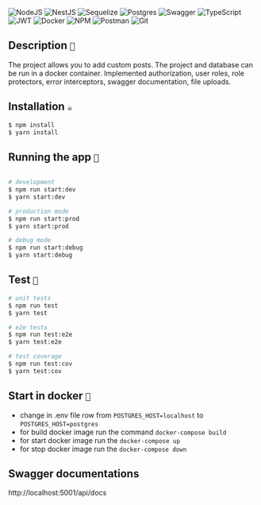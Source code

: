 ![NodeJS](https://img.shields.io/badge/node.js-6DA55F?style=for-the-badge&logo=node.js&logoColor=white)
![NestJS](https://img.shields.io/badge/nestjs-%23E0234E.svg?style=for-the-badge&logo=nestjs&logoColor=white)
![Sequelize](https://img.shields.io/badge/Sequelize-52B0E7?style=for-the-badge&logo=Sequelize&logoColor=white)
![Postgres](https://img.shields.io/badge/postgres-%23316192.svg?style=for-the-badge&logo=postgresql&logoColor=white)
![Swagger](https://img.shields.io/badge/-Swagger-%23Clojure?style=for-the-badge&logo=swagger&logoColor=white)
![TypeScript](https://img.shields.io/badge/typescript-%23007ACC.svg?style=for-the-badge&logo=typescript&logoColor=white)
![JWT](https://img.shields.io/badge/JWT-black?style=for-the-badge&logo=JSON%20web%20tokens)
![Docker](https://img.shields.io/badge/docker-%230db7ed.svg?style=for-the-badge&logo=docker&logoColor=white)
![NPM](https://img.shields.io/badge/NPM-%23000000.svg?style=for-the-badge&logo=npm&logoColor=white)
![Postman](https://img.shields.io/badge/Postman-FF6C37?style=for-the-badge&logo=postman&logoColor=white)
![Git](https://img.shields.io/badge/git-%23F05033.svg?style=for-the-badge&logo=git&logoColor=white)

## Description `📄`

The project allows you to add custom posts. The project and database can be 
run in a docker container. Implemented authorization, user roles, role protectors, 
error interceptors, swagger documentation, file uploads.

## Installation `☕`

```bash
$ npm install
$ yarn install
```

## Running the app `🚀`

```bash

# development
$ npm run start:dev
$ yarn start:dev

# production mode
$ npm run start:prod
$ yarn start:prod

# debug mode
$ npm run start:debug
$ yarn start:debug
```

## Test `🐛`

```bash
# unit tests
$ npm run test
$ yarn test

# e2e tests
$ npm run test:e2e
$ yarn test:e2e

# test coverage
$ npm run test:cov
$ yarn test:cov
```

## Start in docker `🐳 `

- change in .env file row from `POSTGRES_HOST=localhost` to `POSTGRES_HOST=postgres`
- for build docker image run the command `docker-compose build`
- for start docker image run the `docker-compose up`
- for stop docker image run the `docker-compose down`

## Swagger documentations
http://localhost:5001/api/docs
